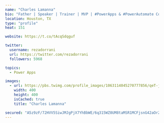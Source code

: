 ```yaml
---
name: "Charles Lamanna"
bio: "Father | Speaker | Trainer | MVP | #PowerApps & #PowerAutomate Community Super User | YouTuber Right-pointing triangle http://youtube.com/c/rezadorrani | Learn - Share - Clockwise rightwards and leftwards open circle arrows"
location: Houston, TX
type: "profile"
heat: 151

website: https://t.co/tAcqSdqguf

twitter:
  username: rezadorrani
  url: https://twitter.com/rezadorrani
  followers: 5968

topics:
  - Power Apps

images:
  - url: https://pbs.twimg.com/profile_images/1063114045270777856/qeT-jpWr_400x400.jpg
    width: 400
    height: 400
    isCached: true
    title: "Charles Lamanna"

secured: "A5z9zF/72HVV5SiwJMJgPjX7YhBbWE/6q315WZ0UM8taMSR1MCFjsnG42aOrZR0w5jH7Etfwa3Nd02DxN5Pgki+lKje6JH0pJIShlcuOnb+fAADZShPUienWJMcKnjR+spqa0Z3C0bQQuSAQSIjC40xY8e4EiEIvqesxpUBqhM9QRle3EpkFB1todc5GPFjjNkSNqfoOvAhMt2+JVcXaCGTpasPnV6cJr2wSvGwul8AbSl6r06z9sxeMPEcsC85C/XahsIN5WqWEC7g+G0E5qMM1zpvIS1a+6nBx0kiFlsDOUB8p7BaQnMVYmb1+hkof9aQhX6os3aYg5A2RqWWdQ3ZL39+e3gbCfqqZuRPgr+mCbyQI2rEKdYa4h4deHamaPcsh0lQgrZCz+Oll/ro6WHsqHVLUCLjY2u+226I3vpY=;fZX8YodLsKID/NbUQqT4Kw=="
---
```


